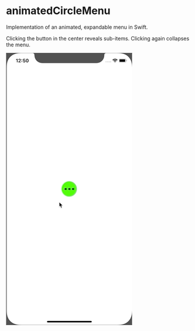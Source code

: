 # animatedCircleMenu

Implementation of an animated, expandable menu in Swift.

Clicking the button in the center reveals sub-items. Clicking again collapses the menu.

<img src="menuClick.gif"/>
